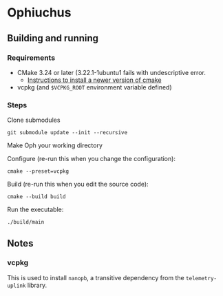 # Ophiuchus

## Building and running

### Requirements
- CMake 3.24 or later (3.22.1-1ubuntu1 fails with undescriptive error.
    - [Instructions to install a newer version of cmake](https://apt.kitware.com/)
- vcpkg (and `$VCPKG_ROOT` environment variable defined)

### Steps

Clone submodules
```
git submodule update --init --recursive
```

Make Oph your working directory

Configure (re-run this when you change the configuration):
```
cmake --preset=vcpkg
```
Build (re-run this when you edit the source code):
```
cmake --build build
```
Run the executable:
```
./build/main
```

## Notes

### vcpkg

This is used to install `nanopb`, a transitive dependency from the `telemetry-uplink` library.